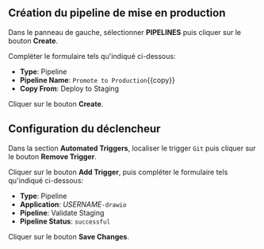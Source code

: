 ## Création du pipeline de mise en production

Dans le panneau de gauche, sélectionner **PIPELINES** puis cliquer sur le bouton **Create**.

Compléter le formulaire tels qu'indiqué ci-dessous:

* **Type**: Pipeline
* **Pipeline Name**: `Promote to Production`{{copy}}
* **Copy From**: Deploy to Staging

Cliquer sur le bouton **Create**.

## Configuration du déclencheur

Dans la section **Automated Triggers**, localiser le trigger `Git` puis cliquer sur le bouton **Remove Trigger**.

Cliquer sur le bouton **Add Trigger**, puis compléter le formulaire tels qu'indiqué ci-dessous:

* **Type**: Pipeline
* **Application**: _USERNAME_`-drawio`
* **Pipeline**: Validate Staging
* **Pipeline Status**: `successful`

Cliquer sur le bouton **Save Changes**.
